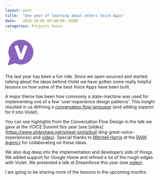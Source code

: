 ```yaml
---
layout: post
title:  "One year of learning about others Voice Apps"
date:   2018-10-01 00:00:00 -0500
categories: Projects Voice
---
```

<img src="/assets/uploads/2017/11/violet.png" alt="violet" width="100"/>

The last year has been a fun ride. Since we open-sourced and started talking about the ideas behind Violet we have gotten some really helpful lessons on how some of the best Voice Apps have been built.

A major theme has been how commonly a state-machine was used for implementing one of a few 'user-experience design patterns'. This insight resulted in us defining a [conversation flow language](https://helloviolet.ai/docs/conversation-flow-design) (and adding support for it into Violet).<!--more-->

You can see highlights from the Conversation Flow Design in the talk we gave at the VOICE Summit this year (see [slides](https://www.slideshare.net/vineet-sinha/buil ding-great-voice-experiences) and [video](https://www.youtube.com/watch?v=14L08pg8aK8)). Special thanks to [Mitchell Harris](https://www.linkedin.com/in/mitchell-harris-6b44b923/) at the [RAIN Agency](https://rain.agency/) for collaborating on these ideas.

We also dug deep into the implementation and developers side of things. We added support for Google Home and refined a lot of the rough edges with Violet. We presented a talk at Dreamforce this year (see [video](https://www.salesforce.com/video/3579625/)).

I am going to be sharing more of the lessons in the upcoming months.
